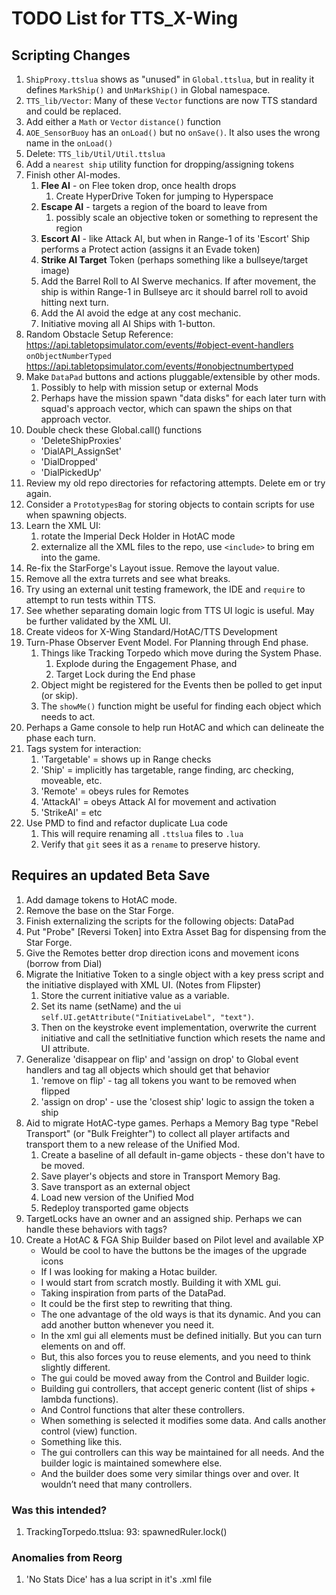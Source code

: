 # TODO List for TTS_X-Wing

## Scripting Changes

1. `ShipProxy.ttslua` shows as "unused" in `Global.ttslua`,
    but in reality it defines `MarkShip()` and `UnMarkShip()` in Global namespace.
1. `TTS_lib/Vector`: Many of these `Vector` functions are now TTS standard and could be replaced.
1. Add either a `Math` or `Vector` `distance()` function
1. `AOE_SensorBuoy` has an `onLoad()` but no `onSave()`. It also uses the wrong name in the `onLoad()`
1. Delete: `TTS_lib/Util/Util.ttslua`
1. Add a `nearest ship` utility function for dropping/assigning tokens
1. Finish other AI-modes.
    1. **Flee AI** - on Flee token drop, once health drops 
        1. Create HyperDrive Token for jumping to Hyperspace
    1. **Escape AI** - targets a region of the board to leave from
        1. possibly scale an objective token or something to represent the region
    1. **Escort AI** - like Attack AI, but when in Range-1 of its 'Escort' Ship performs a Protect action (assigns it an Evade token)
    1. **Strike AI Target** Token (perhaps something like a bullseye/target image)
    1. Add the Barrel Roll to AI Swerve mechanics. If after movement, the ship is within Range-1 in Bullseye arc it should barrel roll to avoid hitting next turn.
    1. Add the AI avoid the edge at any cost mechanic.
    1. Initiative moving all AI Ships with 1-button.
1. Random Obstacle Setup
    Reference: 
    https://api.tabletopsimulator.com/events/#object-event-handlers
    <br/>`onObjectNumberTyped`
    https://api.tabletopsimulator.com/events/#onobjectnumbertyped
1. Make `DataPad` buttons and actions pluggable/extensible by other mods.
    1. Possibly to help with mission setup or external Mods
    1. Perhaps have the mission spawn "data disks" for each later turn with squad's approach vector, which can spawn the ships on that approach vector.
1. Double check these Global.call() functions 
    * 'DeleteShipProxies'
    * 'DialAPI_AssignSet'
    * 'DialDropped'
    * 'DialPickedUp'
1. Review my old repo directories for refactoring attempts. Delete em or try again.
1. Consider a `PrototypesBag` for storing objects to contain scripts for use when spawning objects.
1. Learn the XML UI:
    1. rotate the Imperial Deck Holder in HotAC mode
    1. externalize all the XML files to the repo, use `<include>` to bring em into the game.
1. Re-fix the StarForge's Layout issue. Remove the layout value.
1. Remove all the extra turrets and see what breaks.
1. Try using an external unit testing framework, the IDE and `require` to attempt to run tests within TTS.
1. See whether separating domain logic from TTS UI logic is useful. May be further validated by the XML UI.
1. Create videos for X-Wing Standard/HotAC/TTS Development
1. Turn-Phase Observer Event Model. For Planning through End phase.
    1. Things like Tracking Torpedo which move during the System Phase.
        1. Explode during the Engagement Phase, and
        1. Target Lock during the End phase
    2. Object might be registered for the Events then be polled to get input (or skip).
    3. The `showMe()` function might be useful for finding each object which needs to act.
1. Perhaps a Game console to help run HotAC and which can delineate the phase each turn.
1. Tags system for interaction:
   1. 'Targetable' = shows up in Range checks
   1. 'Ship' = implicitly has targetable, range finding, arc checking, moveable, etc.
   1. 'Remote' = obeys rules for Remotes
   1. 'AttackAI' = obeys Attack AI for movement and activation
   1. 'StrikeAI' = etc
1. Use PMD to find and refactor duplicate Lua code
   1. This will require renaming all `.ttslua` files to `.lua`
   2. Verify that `git` sees it as a `rename` to preserve history.


## Requires an updated Beta Save

1. Add damage tokens to HotAC mode.
1. Remove the base on the Star Forge.
1. Finish externalizing the scripts for the following objects: 
    DataPad
1. Put "Probe" [Reversi Token] into Extra Asset Bag for dispensing from the Star Forge.
1. Give the Remotes better drop direction icons and movement icons (borrow from Dial)
1. Migrate the Initiative Token to a single object with a key press script and the initiative displayed with XML UI. (Notes from Flipster)
    1. Store the current initiative value as a variable.
    2. Set its name (setName) and the ui `self.UI.getAttribute("InitiativeLabel", "text")`.
    3. Then on the keystroke event implementation, overwrite the current initiative and call the setInitiative function which resets the name and UI attribute.
1. Generalize 'disappear on flip' and 'assign on drop' to Global event handlers and tag all objects which should get that behavior
    1. 'remove on flip' - tag all tokens you want to be removed when flipped
    2. 'assign on drop' - use the 'closest ship' logic to assign the token a ship
1. Aid to migrate HotAC-type games. Perhaps a Memory Bag type "Rebel Transport" (or "Bulk Freighter") to collect all player artifacts and transport them to a new release of the Unified Mod.
    1. Create a baseline of all default in-game objects - these don't have to be moved.
    1. Save player's objects and store in Transport Memory Bag.
    1. Save transport as an external object
    1. Load new version of the Unified Mod
    1. Redeploy transported game objects
1. TargetLocks have an owner and an assigned ship. Perhaps we can handle these behaviors with tags?
1. Create a HotAC & FGA Ship Builder based on Pilot level and available XP
    * Would be cool to have the buttons be the images of the upgrade icons
    * If I was looking for making a Hotac builder.
    * I would start from scratch mostly. Building it with XML gui.
    * Taking inspiration from parts of the DataPad.
    * It could be the first step to rewriting that thing.
    * The one advantage of the old ways is that its dynamic. And you can add another button whenever you need it.
    * In the xml gui all elements must be defined initially. But you can turn elements on and off.
    * But, this also forces you to reuse elements, and you need to think slightly different.
    * The gui could be moved away from the Control and Builder logic.
    * Building gui controllers, that accept generic content (list of ships + lambda functions).
    * And Control functions that alter these controllers.
    * When something is selected it modifies some data. And calls another control (view) function.
    * Something like this.
    * The gui controllers can this way be maintained for all needs. And the builder logic is maintained somewhere else.
    * And the builder does some very similar things over and over. It wouldn’t need that many controllers.

### Was this intended?

1. TrackingTorpedo.ttslua: 93:     spawnedRuler.lock()

### Anomalies from Reorg

1. 'No Stats Dice' has a lua script in it's .xml file
